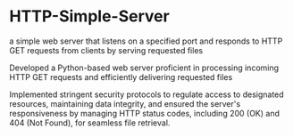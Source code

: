 # HTTP-Simple-Server

a simple web server that listens on a specified port and responds to HTTP GET requests from clients by serving requested files

Developed a Python-based web server proficient in processing incoming
HTTP GET requests and efficiently delivering requested files

Implemented stringent security protocols to regulate access to designated resources, maintaining data integrity, and ensured the server's responsiveness by managing HTTP status codes, including 200 (OK) and 404 (Not Found), for seamless file retrieval.
